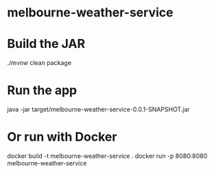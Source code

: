 # melbourne-weather-service

# Build the JAR
./mvnw clean package

# Run the app
java -jar target/melbourne-weather-service-0.0.1-SNAPSHOT.jar

# Or run with Docker
docker build -t melbourne-weather-service .
docker run -p 8080:8080 melbourne-weather-service
